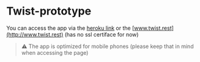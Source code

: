 # Twist-prototype

You can access the app via the [heroku link](https://twist-prototype.herokuapp.com) or the [www.twist.rest](http://www.twist.rest) (has no ssl certiface for now)

>⚠️ The app is optimized for mobile phones (please keep that in mind when accessing the page)
